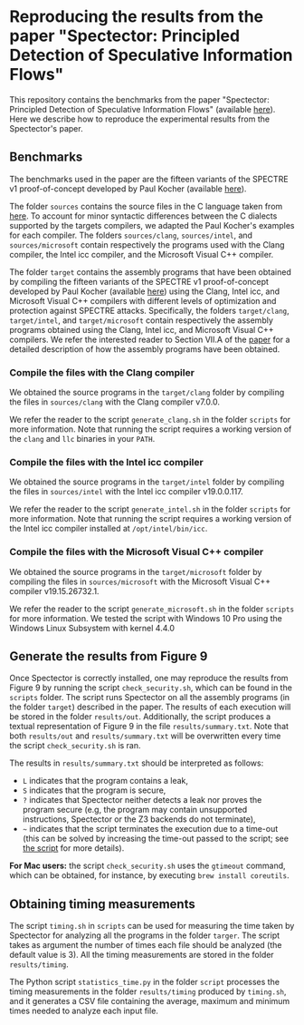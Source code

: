 # Reproducing the results from the paper "Spectector: Principled Detection of Speculative Information Flows"

This repository contains the benchmarks from the paper "Spectector: Principled
Detection of Speculative Information Flows" (available [here](TODO)). Here we
describe how to reproduce the experimental results from the Spectector's paper.

## <a name="benchmarks"></a> Benchmarks

The benchmarks used in the paper are the fifteen variants of the SPECTRE v1
proof-of-concept developed by Paul Kocher (available [here](https://www.paulkocher.com/doc/MicrosoftCompilerSpectreMitigation.html)).

The folder `sources` contains the source files in the C language taken from
[here](https://www.paulkocher.com/doc/MicrosoftCompilerSpectreMitigation.html).
To account for minor syntactic differences between the C dialects supported by
the targets compilers, we adapted the Paul Kocher's examples for each compiler.
The folders `sources/clang`, `sources/intel`, and `sources/microsoft` contain
respectively the programs used with the Clang compiler, the Intel icc compiler,
and the Microsoft Visual C++ compiler.

The folder `target` contains the assembly programs that have been obtained by
compiling the fifteen variants of the SPECTRE v1 proof-of-concept developed by
Paul Kocher (available
[here](https://www.paulkocher.com/doc/MicrosoftCompilerSpectreMitigation.html))
using the Clang, Intel icc, and Microsoft Visual C++ compilers with different
levels of optimization and protection against SPECTRE attacks. Specifically, the
folders `target/clang`, `target/intel`, and `target/microsoft` contain
respectively the assembly programs obtained using the Clang, Intel icc, and
Microsoft Visual C++ compilers. We refer the interested reader to Section VII.A
of the [paper](TODO) for a detailed description of how the assembly programs
have been obtained.

### Compile the files with the Clang compiler

We obtained the source programs in the `target/clang` folder by compiling the
files in `sources/clang` with the Clang compiler v7.0.0. 

We refer the reader to
the script `generate_clang.sh` in the folder `scripts` for more
information. Note that running the script requires a working version of the
`clang` and `llc` binaries in your `PATH`.

### Compile the files with the Intel icc compiler

We obtained the source programs in the `target/intel` folder by
compiling the files in `sources/intel` with the Intel icc compiler
v19.0.0.117.

We refer the reader to the script `generate_intel.sh` in the folder `scripts`
for more information. Note that running the script requires a working version of
the Intel icc compiler installed at `/opt/intel/bin/icc`.

### Compile the files with the Microsoft Visual C++ compiler

We obtained the source programs in the `target/microsoft` folder by
compiling the files in `sources/microsoft` with the Microsoft Visual
C++ compiler v19.15.26732.1.

We refer the reader to the script `generate_microsoft.sh` in the folder
`scripts` for more information. We tested the script with Windows 10 Pro using
the Windows Linux Subsystem with kernel 4.4.0



## Generate the results from Figure 9

Once Spectector is correctly installed, one may reproduce the results from
Figure 9 by running the script `check_security.sh`, which can be found in the
`scripts` folder.
The script runs Spectector on all the assembly programs (in the folder `target`)
described in the paper.
The results of each execution will be stored in the folder `results/out`.
Additionally, the script produces a textual representation of Figure 9 in the
file `results/summary.txt`.
Note that both `results/out` and `results/summary.txt` will be overwritten every
time the script `check_security.sh` is ran.

The results in `results/summary.txt` should be interpreted as follows:
 * `L` indicates that the program contains a leak,
 * `S` indicates that the program is secure,
 * `?` indicates that Spectector neither detects a leak nor proves the program secure (e.g, the program may contain unsupported instructions, Spectector or the Z3 backends do not terminate),
 * `~` indicates that the script terminates the execution due to a time-out (this can be solved by increasing the time-out passed to the script; see [the script](check_security.sh) for more details).

 **For Mac users:** the script `check_security.sh` uses the `gtimeout` command, which can be obtained, for instance, by executing `brew install coreutils`.

## Obtaining timing measurements

The script `timing.sh` in `scripts` can be used for measuring the time
taken by Spectector for analyzing all the programs in the folder `targer`.
The script takes as argument the number of times each file should be analyzed
(the default value is 3). All the timing measurements are stored in the folder
`results/timing`.

The Python script `statistics_time.py` in the folder `script` processes
the timing measurements in the folder `results/timing` produced by `timing.sh`,
and it generates a CSV file containing the average, maximum and minimum times needed
to analyze each input file.
